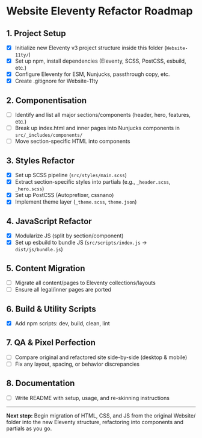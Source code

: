 # Website Eleventy Refactor Roadmap

## 1. Project Setup
- [x] Initialize new Eleventy v3 project structure inside this folder (`Website-11ty/`)
- [x] Set up npm, install dependencies (Eleventy, SCSS, PostCSS, esbuild, etc.)
- [x] Configure Eleventy for ESM, Nunjucks, passthrough copy, etc.
- [x] Create .gitignore for Website-11ty

## 2. Componentisation
- [ ] Identify and list all major sections/components (header, hero, features, etc.)
- [ ] Break up index.html and inner pages into Nunjucks components in `src/_includes/components/`
- [ ] Move section-specific HTML into components

## 3. Styles Refactor
- [x] Set up SCSS pipeline (`src/styles/main.scss`)
- [x] Extract section-specific styles into partials (e.g., `_header.scss`, `_hero.scss`)
- [x] Set up PostCSS (Autoprefixer, cssnano)
- [x] Implement theme layer (`_theme.scss`, `theme.json`)

## 4. JavaScript Refactor
- [x] Modularize JS (split by section/component)
- [x] Set up esbuild to bundle JS (`src/scripts/index.js` → `dist/js/bundle.js`)

## 5. Content Migration
- [ ] Migrate all content/pages to Eleventy collections/layouts
- [ ] Ensure all legal/inner pages are ported

## 6. Build & Utility Scripts
- [x] Add npm scripts: dev, build, clean, lint

## 7. QA & Pixel Perfection
- [ ] Compare original and refactored site side-by-side (desktop & mobile)
- [ ] Fix any layout, spacing, or behavior discrepancies

## 8. Documentation
- [ ] Write README with setup, usage, and re-skinning instructions

---

**Next step:** Begin migration of HTML, CSS, and JS from the original Website/ folder into the new Eleventy structure, refactoring into components and partials as you go. 